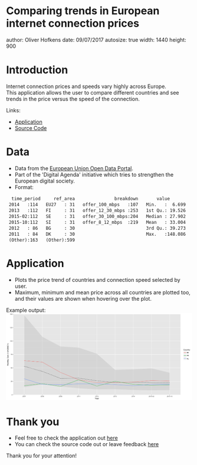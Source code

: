Comparing trends in European internet connection prices
========================================================
author: Oliver Hofkens 
date: 09/07/2017
autosize: true
width: 1440
height: 900

Introduction
========================================================

Internet connection prices and speeds vary highly across Europe.  
This application allows the user to compare different countries and 
see trends in the price versus the speed of the connection.

Links:
* [Application](https://blarfursnarg.shinyapps.io/comparison_of_prices_of_internet_access_across_europe/)
* [Source Code](https://github.com/OliverHofkens/DDDCourseProject3)

Data
========================================================

* Data from the [European Union Open Data Portal](http://data.europa.eu/euodp/en/data/).  
* Part of the 'Digital Agenda' initiative which tries to strengthen the European digital society.
* Format:


```
  time_period     ref_area               breakdown       value        
 2014   :114   EU27   : 31   offer_100_mbps   :107   Min.   :  6.699  
 2013   :112   FI     : 31   offer_12_30_mbps :253   1st Qu.: 19.526  
 2015-02:112   SE     : 31   offer_30_100_mbps:204   Median : 27.902  
 2015-10:112   SI     : 31   offer_8_12_mbps  :219   Mean   : 33.004  
 2012   : 86   BG     : 30                           3rd Qu.: 39.273  
 2011   : 84   DK     : 30                           Max.   :148.086  
 (Other):163   (Other):599                                            
```

Application
========================================================

* Plots the price trend of countries and connection speed selected by user.
* Maximum, minimum and mean price across all countries are plotted too, and their values are shown when hovering over the plot.  

Example output:  
![plot of chunk unnamed-chunk-2](Pitch-figure/unnamed-chunk-2-1.png)

Thank you
========================================================

* Feel free to check the application out [here](https://blarfursnarg.shinyapps.io/comparison_of_prices_of_internet_access_across_europe/)   
* You can check the source code out or leave feedback [here](https://github.com/OliverHofkens/DDDCourseProject3)  

  
Thank you for your attention!

